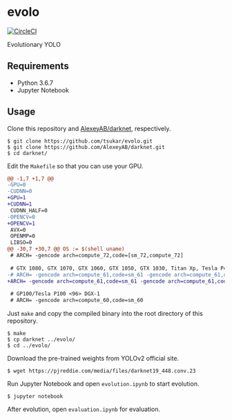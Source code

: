 # evolo
[![CircleCI](https://circleci.com/gh/tsukar/evolo.svg?style=shield)](https://circleci.com/gh/tsukar/evolo)

Evolutionary YOLO

## Requirements

- Python 3.6.7
- Jupyter Notebook

## Usage

Clone this repository and [AlexeyAB/darknet](https://github.com/AlexeyAB/darknet), respectively.

```
$ git clone https://github.com/tsukar/evolo.git
$ git clone https://github.com/AlexeyAB/darknet.git
$ cd darknet/
```

Edit the `Makefile` so that you can use your GPU.

```diff
@@ -1,7 +1,7 @@
-GPU=0
-CUDNN=0
+GPU=1
+CUDNN=1
 CUDNN_HALF=0
-OPENCV=0
+OPENCV=1
 AVX=0
 OPENMP=0
 LIBSO=0
@@ -30,7 +30,7 @@ OS := $(shell uname)
 # ARCH= -gencode arch=compute_72,code=[sm_72,compute_72]
 
 # GTX 1080, GTX 1070, GTX 1060, GTX 1050, GTX 1030, Titan Xp, Tesla P40, Tesla P4
-# ARCH= -gencode arch=compute_61,code=sm_61 -gencode arch=compute_61,code=compute_61
+ARCH= -gencode arch=compute_61,code=sm_61 -gencode arch=compute_61,code=compute_61
 
 # GP100/Tesla P100 <96> DGX-1
 # ARCH= -gencode arch=compute_60,code=sm_60
```

Just `make` and copy the compiled binary into the root directory of this repository.

```
$ make
$ cp darknet ../evolo/
$ cd ../evolo/
```

Download the pre-trained weights from YOLOv2 official site.

```
$ wget https://pjreddie.com/media/files/darknet19_448.conv.23
```

Run Jupyter Notebook and open `evolution.ipynb` to start evolution.

```
$ jupyter notebook
```

After evolution, open `evaluation.ipynb` for evaluation.
